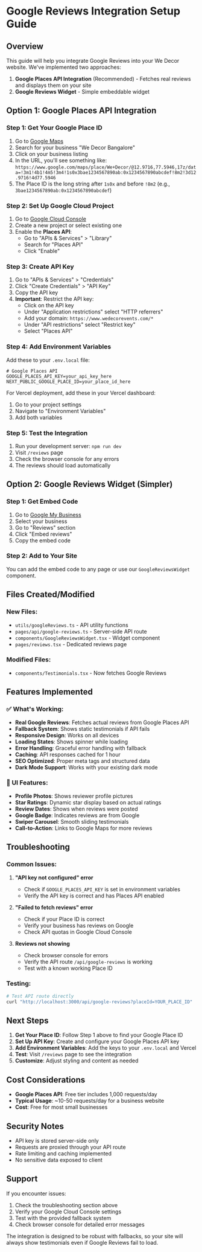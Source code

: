 # Google Reviews Integration Setup Guide

## Overview
This guide will help you integrate Google Reviews into your We Decor website. We've implemented two approaches:

1. **Google Places API Integration** (Recommended) - Fetches real reviews and displays them on your site
2. **Google Reviews Widget** - Simple embeddable widget

## Option 1: Google Places API Integration

### Step 1: Get Your Google Place ID
1. Go to [Google Maps](https://maps.google.com)
2. Search for your business "We Decor Bangalore"
3. Click on your business listing
4. In the URL, you'll see something like: `https://www.google.com/maps/place/We+Decor/@12.9716,77.5946,17z/data=!3m1!4b1!4m5!3m4!1s0x3bae1234567890ab:0x1234567890abcdef!8m2!3d12.9716!4d77.5946`
5. The Place ID is the long string after `1s0x` and before `!8m2` (e.g., `3bae1234567890ab:0x1234567890abcdef`)

### Step 2: Set Up Google Cloud Project
1. Go to [Google Cloud Console](https://console.cloud.google.com/)
2. Create a new project or select existing one
3. Enable the **Places API**:
   - Go to "APIs & Services" > "Library"
   - Search for "Places API"
   - Click "Enable"

### Step 3: Create API Key
1. Go to "APIs & Services" > "Credentials"
2. Click "Create Credentials" > "API Key"
3. Copy the API key
4. **Important**: Restrict the API key:
   - Click on the API key
   - Under "Application restrictions" select "HTTP referrers"
   - Add your domain: `https://www.wedecorevents.com/*`
   - Under "API restrictions" select "Restrict key"
   - Select "Places API"

### Step 4: Add Environment Variables
Add these to your `.env.local` file:
```env
# Google Places API
GOOGLE_PLACES_API_KEY=your_api_key_here
NEXT_PUBLIC_GOOGLE_PLACE_ID=your_place_id_here
```

For Vercel deployment, add these in your Vercel dashboard:
1. Go to your project settings
2. Navigate to "Environment Variables"
3. Add both variables

### Step 5: Test the Integration
1. Run your development server: `npm run dev`
2. Visit `/reviews` page
3. Check the browser console for any errors
4. The reviews should load automatically

## Option 2: Google Reviews Widget (Simpler)

### Step 1: Get Embed Code
1. Go to [Google My Business](https://business.google.com)
2. Select your business
3. Go to "Reviews" section
4. Click "Embed reviews"
5. Copy the embed code

### Step 2: Add to Your Site
You can add the embed code to any page or use our `GoogleReviewsWidget` component.

## Files Created/Modified

### New Files:
- `utils/googleReviews.ts` - API utility functions
- `pages/api/google-reviews.ts` - Server-side API route
- `components/GoogleReviewsWidget.tsx` - Widget component
- `pages/reviews.tsx` - Dedicated reviews page

### Modified Files:
- `components/Testimonials.tsx` - Now fetches Google Reviews

## Features Implemented

### ✅ What's Working:
- **Real Google Reviews**: Fetches actual reviews from Google Places API
- **Fallback System**: Shows static testimonials if API fails
- **Responsive Design**: Works on all devices
- **Loading States**: Shows spinner while loading
- **Error Handling**: Graceful error handling with fallback
- **Caching**: API responses cached for 1 hour
- **SEO Optimized**: Proper meta tags and structured data
- **Dark Mode Support**: Works with your existing dark mode

### 🎨 UI Features:
- **Profile Photos**: Shows reviewer profile pictures
- **Star Ratings**: Dynamic star display based on actual ratings
- **Review Dates**: Shows when reviews were posted
- **Google Badge**: Indicates reviews are from Google
- **Swiper Carousel**: Smooth sliding testimonials
- **Call-to-Action**: Links to Google Maps for more reviews

## Troubleshooting

### Common Issues:

1. **"API key not configured" error**
   - Check if `GOOGLE_PLACES_API_KEY` is set in environment variables
   - Verify the API key is correct and has Places API enabled

2. **"Failed to fetch reviews" error**
   - Check if your Place ID is correct
   - Verify your business has reviews on Google
   - Check API quotas in Google Cloud Console

3. **Reviews not showing**
   - Check browser console for errors
   - Verify the API route `/api/google-reviews` is working
   - Test with a known working Place ID

### Testing:
```bash
# Test API route directly
curl "http://localhost:3000/api/google-reviews?placeId=YOUR_PLACE_ID"
```

## Next Steps

1. **Get Your Place ID**: Follow Step 1 above to find your Google Place ID
2. **Set Up API Key**: Create and configure your Google Places API key
3. **Add Environment Variables**: Add the keys to your `.env.local` and Vercel
4. **Test**: Visit `/reviews` page to see the integration
5. **Customize**: Adjust styling and content as needed

## Cost Considerations

- **Google Places API**: Free tier includes 1,000 requests/day
- **Typical Usage**: ~10-50 requests/day for a business website
- **Cost**: Free for most small businesses

## Security Notes

- API key is stored server-side only
- Requests are proxied through your API route
- Rate limiting and caching implemented
- No sensitive data exposed to client

## Support

If you encounter issues:
1. Check the troubleshooting section above
2. Verify your Google Cloud Console settings
3. Test with the provided fallback system
4. Check browser console for detailed error messages

The integration is designed to be robust with fallbacks, so your site will always show testimonials even if Google Reviews fail to load. 